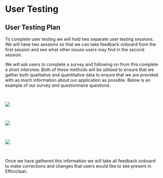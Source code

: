 # User Testing 

## User Testing Plan 

To complete user testing we will hold two separate user testing sessions. We will have two sessions so that we can take feedback onboard from the first session and see what other issues users may find in the second session. 

We will ask users to complete a survey and following on from this complete a short interview. Both of these methods will be utilised to ensure that we gather both qualitative and quantitative data to ensure that we are provided with as much information about our application as possible. Below is an example of our survey and questionnaire questions.

&nbsp;
&nbsp;

![](media/questionnaire1.jpg)

&nbsp;
&nbsp;
&nbsp;

![](media/questionnaire2.jpg)

&nbsp;
&nbsp;
&nbsp;

![](media/interview.jpg)

&nbsp;
&nbsp;

Once we have gathered this information we will take all feedback onboard to make corrections and changes that users would like to see present in Efficiclean. 
